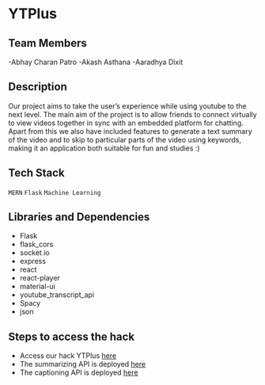 # YTPlus
## Team Members
-Abhay Charan Patro
-Akash Asthana
-Aaradhya Dixit
## Description
Our project aims to take the user’s experience while using youtube to the next level. 
The main aim of the project is to allow friends to connect virtually to view videos together in sync with an embedded platform for chatting. 
Apart from this we also have included features to generate a text summary of the video and to skip to particular parts of the video using keywords, 
making it an application both suitable for fun and studies :)
## Tech Stack 
`MERN`
`Flask`
`Machine Learning`
## Libraries and Dependencies
- Flask
- flask_cors
- socket.io
- express
- react
- react-player
- material-ui
- youtube_transcript_api
- Spacy
- json
## Steps to access the hack
- Access our hack YTPlus [here](https://ytplus-wolframgamma.herokuapp.com/)
- The summarizing API is deployed [here](https://api-summary.herokuapp.com/)
- The captioning API is deployed [here](http://captionapi.herokuapp.com/)

